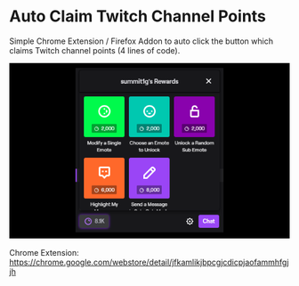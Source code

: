 # Auto Claim Twitch Channel Points
Simple Chrome Extension / Firefox Addon to auto click the button which claims Twitch channel points (4 lines of code).

![](/screenshot.png)

Chrome Extension: https://chrome.google.com/webstore/detail/jfkamlikjbpcgjcdicpjaofammhfgjjh
